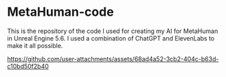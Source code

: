 # MetaHuman-code
This is the repository of the code I used for creating my AI for MetaHuman in Unreal Engine 5.6. I used a combination of ChatGPT and ElevenLabs to make it all possible.


https://github.com/user-attachments/assets/68ad4a52-3cb2-404c-b63d-c10bd50f2b40

